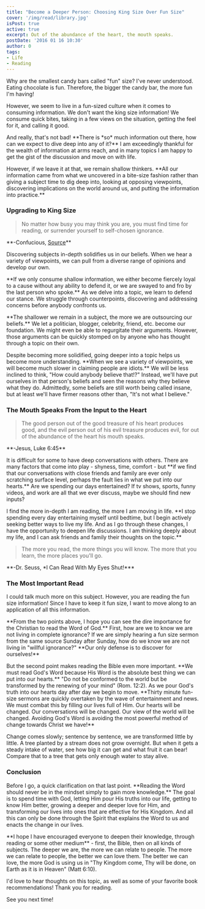 ```yaml
---
title: "Become a Deeper Person: Choosing King Size Over Fun Size"
cover: '/img/read/library.jpg'
isPost: true
active: true
excerpt: Out of the abundance of the heart, the mouth speaks.
postDate: '2016 01 16 10:30'
author: 0
tags:
- Life
- Reading
---
```


<p>
    Why are the smallest candy bars called "fun" size?  I've never understood.
    Eating chocolate is fun. Therefore, the bigger the candy bar, the more
    fun I'm having!
</p>
<p>
    However, we seem to live in a fun-sized culture
    when it comes to consuming information.  We don't want the king size
    information! We consume quick bites, taking in
    a few views on the situation, getting the feel for it, and calling it
    good.
</p>
<p>
    And really, that's not bad! **There is *so* much information out there,
    how can we expect to dive deep into any of it?**  I am exceedingly thankful
    for the wealth of information at arms reach, and in many
    topics I am happy to get the gist of the discussion and move on with
    life.
</p>
<p>
    However, if we leave it at that, we remain shallow thinkers.  **All our
    information came from what we uncovered in a bite-size fashion rather
    than giving a subject time to dig deep into, looking at opposing viewpoints,
    discovering implications on the world around us, and putting the
    information into practice.**
</p>
<h3>Upgrading to King Size</h3>
<blockquote>
<p>
    No matter how busy you may think you are, you must find time for reading, or surrender yourself to self-chosen ignorance.
</p>
</blockquote>
<p>
    **-Confucious, <a href="http://www.dictionary-quotes.com/no-matter-how-busy-you-may-think-you-are-you-must-find-time-for-reading-or-surrender-yourself-to-self-chosen-ignorance-confucius/">Source</a>**
</p>
<p>
    Discovering subjects in-depth solidifies us in our beliefs. When we hear
    a variety of viewpoints, we can pull from a diverse range of opinions and develop our own.
</p>
<p>
    **If we only consume shallow information, we either become fiercely loyal to
    a cause without any ability to defend it, or we are swayed to and fro by the
    last person who spoke.** As we delve into a topic, we learn to defend our stance.
    We struggle through counterpoints, discovering and addressing concerns before
    anybody confronts us.
</p>
<p>
    **The shallower we remain in a subject, the more we are outsourcing our beliefs.**  We
    let a politician, blogger, celebrity, friend, etc. become our foundation.
    We might even be able to regurgitate their arguments. However, those arguments can be
    quickly stomped on by anyone who has thought through a topic on their own.
</p>
<p>
    Despite becoming more solidified, going deeper into a topic helps us become more understanding. **When we see a variety of viewpoints,
    we will become much slower in claiming people are idiots.** We will be less inclined to think, "How could anybody believe that!?"
    Instead, we'll have put ourselves in that person's beliefs and seen the reasons why they believe what they do. Admittedly, some beliefs
    are still worth being called insane, but at least we'll have firmer reasons other than, "It's not what I believe."
</p>
<h3>The Mouth Speaks From the Input to the Heart</h3>
<blockquote>
<p>
    The good person out of the good treasure of his heart produces good, and the evil person out of his evil treasure produces evil, for out of the abundance of the heart his mouth speaks.
</p>
</blockquote>
<p>
    **-Jesus, Luke 6:45**
</p>
<p>
    It is difficult for some to have deep conversations with others. There are many factors that come into play - shyness, time, comfort - but **if we find that our conversations
    with close friends and family are ever only scratching surface level, perhaps the fault lies in what we put into our hearts.** Are we spending our days entertained?
    If tv shows, sports, funny videos, and work are all that we ever discuss, maybe we should find new inputs?
</p>
<p>
    I find the more in-depth I am reading, the more I am moving in life. **I stop spending every day entertaining myself until bedtime, but I begin actively
    seeking better ways to live my life. And as I go through these changes, I have the opportunity to deepen life discussions. I am thinking deeply about my life,
    and I can ask friends and family their thoughts on the topic.**
</p>
<blockquote>
<p>
    The more you read, the more things you will know. The more that you learn, the more places you'll go.
</p>
</blockquote>
<p>
    **-Dr. Seuss, *I Can Read With My Eyes Shut!***
</p>
<h3>The Most Important Read</h3>
<p>
    I could talk much more on this subject. However, you are reading the fun size information! Since I have to keep
    it fun size, I want to move along to an application of all this information.
</p>
<p>
    **From the two points above, I hope you can see the dire importance for the Christian to read the Word of God.** First, how are we to know
    we are not living in complete ignorance? If we are simply hearing a fun size sermon from the same source Sunday after Sunday, how do we
    know we are not living in "willful ignorance?" **Our only defense is to discover for ourselves!**
</p>
<p>
    But the second point makes reading the Bible even more important. **We must read God's Word because His Word is the absolute best thing we
    can put into our hearts.** "Do not be conformed to the world but be transformed by the renewing of your mind" (Rom. 12:2). As we pour
    God's truth into our hearts day after day we begin to move. **Thirty minute fun-size sermons are quickly overtaken by the
    wave of entertainment and news. We must combat this by filling our lives full of Him. Our hearts will be changed. Our conversations
    will be changed. Our view of the world will be changed. Avoiding God's Word is avoiding the most powerful method of change towards
    Christ we have!**
</p>
<p>
    Change comes slowly; sentence by sentence, we are transformed little by little. A tree planted by a stream does not grow overnight. But when it gets
    a steady intake of water, see how big it can get and what fruit it can bear! Compare that to a tree that gets only enough water to stay alive.
</p>
<h3>Conclusion</h3>
<p>
    Before I go, a quick clarification on that last point. **Reading the Word should never be in the mindset simply to gain more knowledge.** The goal
    is to spend time with God, letting Him pour His truths into our life, getting to know Him better, growing a deeper and deeper love for Him, and
    transforming our lives into ones that are effective for His Kingdom. And all this can only be done through the Spirit that explains the Word to us
    and enacts the change in our lives.
</p>
<p>
    **I hope I have encouraged everyone to deepen their knowledge, through reading or some other medium** - first, the Bible, then on all kinds of subjects. The deeper we are,
    the more we can relate to people. The more we can relate to people, the better we can love them. The better we can love, the more God
    is using us in "Thy Kingdom come, Thy will be done, on Earth as it is in Heaven" (Matt 6:10).
</p>
<p>
    I'd love to hear thoughts on this topic, as well as some of your favorite book recommendations! Thank you for reading.
</p>
<p>
    See you next time!
</p>